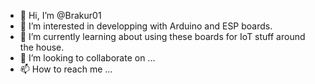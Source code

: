 - 👋 Hi, I’m @Brakur01
- 👀 I’m interested in developping with Arduino and ESP boards.
- 🌱 I’m currently learning about using these boards for IoT stuff around the house.
- 💞️ I’m looking to collaborate on ...
- 📫 How to reach me ...

<!---
Brakur01/Brakur01 is a ✨ special ✨ repository because its `README.md` (this file) appears on your GitHub profile.
You can click the Preview link to take a look at your changes.
--->
